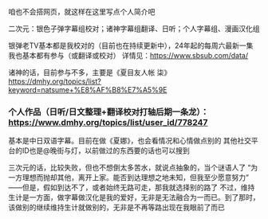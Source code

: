 咱也不会搭网页，就这样在这里写点个人简介吧

二次元：银色子弹字幕组校对；诸神字幕组翻译、日听；个人字幕组、漫画汉化组

银弹老TV基本都是我校对的（目前也在持续更新中），24年起的每周六最新一集我也基本都有参与（或翻译或校对）
详情见：https://www.sbsub.com/data/

诸神的话，目前参与不多，主要是《夏目友人帐 柒》
https://dmhy.org/topics/list?keyword=natsume+%E8%AF%B8%E7%A5%9E

### 个人作品（日听/日文整理+翻译校对打轴后期一条龙）：https://www.dmhy.org/topics/list/user_id/778247
基本是中日双语字幕。目前在做《夏娜》，也会看情况和心情做点别的
其他社交平台的ID也是@晚街与灯，以前做过的东西要的话也可以搜到

三次元的话，比较失败，但也不想倒太多苦水，就说点抽象的，当个谜语人了
“为一方理想而抛却其他，离开上家。能否到达理想之地未知，但我至少愿意努力”
——但是，假如到达不了，或者始终无路可走，那我就选择别的路了
不过，维持生计是一方面，做字幕做汉化是我的爱好，无非是无法融合为一而已。到了那时，该做别的继续维持生计就做别的，无非是不再等路出现在我眼前了而已
